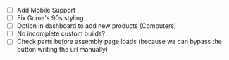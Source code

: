 - [ ] Add Mobile Support
- [ ] Fix Gome's 90s styling
- [ ] Option in dashboard to add new products (Computers)
- [ ] No incomplete custom builds?
- [ ] Check parts before assembly page loads (because we can bypass the button writing the url manually)